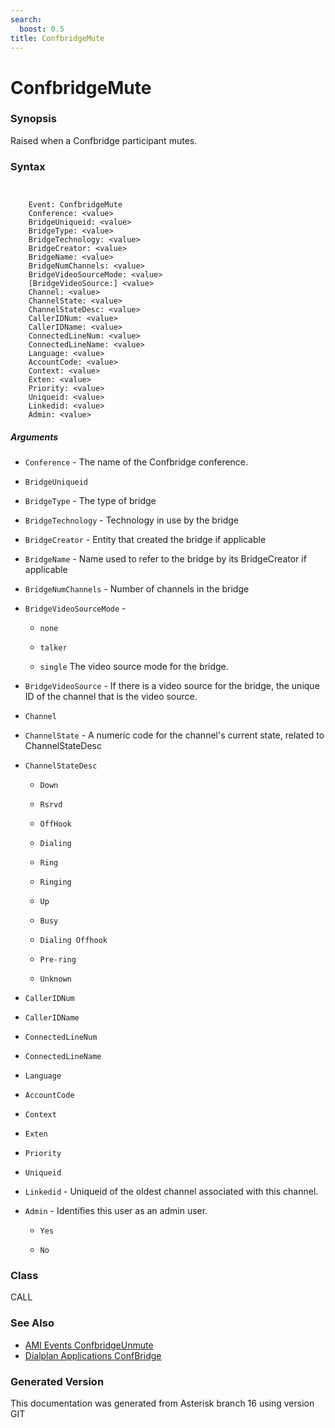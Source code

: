 ```yaml
---
search:
  boost: 0.5
title: ConfbridgeMute
---
```


# ConfbridgeMute

### Synopsis

Raised when a Confbridge participant mutes.

### Syntax


```


    Event: ConfbridgeMute
    Conference: <value>
    BridgeUniqueid: <value>
    BridgeType: <value>
    BridgeTechnology: <value>
    BridgeCreator: <value>
    BridgeName: <value>
    BridgeNumChannels: <value>
    BridgeVideoSourceMode: <value>
    [BridgeVideoSource:] <value>
    Channel: <value>
    ChannelState: <value>
    ChannelStateDesc: <value>
    CallerIDNum: <value>
    CallerIDName: <value>
    ConnectedLineNum: <value>
    ConnectedLineName: <value>
    Language: <value>
    AccountCode: <value>
    Context: <value>
    Exten: <value>
    Priority: <value>
    Uniqueid: <value>
    Linkedid: <value>
    Admin: <value>

```
##### Arguments


* `Conference` - The name of the Confbridge conference.<br>

* `BridgeUniqueid`

* `BridgeType` - The type of bridge<br>

* `BridgeTechnology` - Technology in use by the bridge<br>

* `BridgeCreator` - Entity that created the bridge if applicable<br>

* `BridgeName` - Name used to refer to the bridge by its BridgeCreator if applicable<br>

* `BridgeNumChannels` - Number of channels in the bridge<br>

* `BridgeVideoSourceMode` - 
    * `none`

    * `talker`

    * `single`
The video source mode for the bridge.<br>

* `BridgeVideoSource` - If there is a video source for the bridge, the unique ID of the channel that is the video source.<br>

* `Channel`

* `ChannelState` - A numeric code for the channel's current state, related to ChannelStateDesc<br>

* `ChannelStateDesc`

    * `Down`

    * `Rsrvd`

    * `OffHook`

    * `Dialing`

    * `Ring`

    * `Ringing`

    * `Up`

    * `Busy`

    * `Dialing Offhook`

    * `Pre-ring`

    * `Unknown`

* `CallerIDNum`

* `CallerIDName`

* `ConnectedLineNum`

* `ConnectedLineName`

* `Language`

* `AccountCode`

* `Context`

* `Exten`

* `Priority`

* `Uniqueid`

* `Linkedid` - Uniqueid of the oldest channel associated with this channel.<br>

* `Admin` - Identifies this user as an admin user.<br>

    * `Yes`

    * `No`

### Class

CALL
### See Also

* [AMI Events ConfbridgeUnmute](/Asterisk_16_Documentation/API_Documentation/AMI_Events/ConfbridgeUnmute)
* [Dialplan Applications ConfBridge](/Asterisk_16_Documentation/API_Documentation/Dialplan_Applications/ConfBridge)


### Generated Version

This documentation was generated from Asterisk branch 16 using version GIT 
